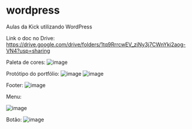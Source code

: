 # wordpress
Aulas da Kick utilizando WordPress

Link o doc no Drive: https://drive.google.com/drive/folders/1tq9RrrcwEV_zjNy3j7CWnYkj2aog-VN4?usp=sharing

Paleta de cores:
![image](https://user-images.githubusercontent.com/102621446/188752973-b0c001cd-c3ce-4837-8b83-3f14f7caee2b.png)

Protótipo do portfólio:
![image](https://user-images.githubusercontent.com/102621446/188753241-1984ff1e-20c7-41dc-83ae-2a8f770c85b8.png)
![image](https://user-images.githubusercontent.com/102621446/188753246-2e51305e-e169-4009-87cd-34760f37261b.png)


Footer:
![image](https://user-images.githubusercontent.com/102621446/189779850-6045da66-c25a-41f7-9b4b-ec76556d72a3.png)


Menu:

![image](https://user-images.githubusercontent.com/102621446/189780175-2d551730-9b54-453d-bd8a-1926910175b1.png)

Botão:
![image](https://user-images.githubusercontent.com/102621446/189780191-497eab7f-5924-4da0-a2a4-77e0f8e60715.png)

